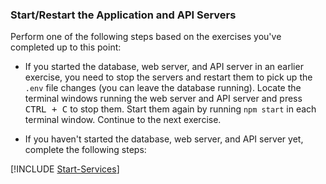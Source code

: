 ### Start/Restart the Application and API Servers

Perform one of the following steps based on the exercises you've completed up to this point:

- If you started the database, web server, and API server in an earlier exercise, you need to stop the servers and restart them to pick up the `.env` file changes (you can leave the database running). Locate the terminal windows running the web server and API server and press <kbd>CTRL + C</kbd> to stop them. Start them again by running `npm start` in each terminal window. Continue to the next exercise.

- If you haven't started the database, web server, and API server yet, complete the following steps:

[!INCLUDE [Start-Services](./Start-Services.md)]
